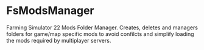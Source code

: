 # FsModsManager
Farming Simulator 22 Mods Folder Manager. Creates, deletes and managers folders for game/map specific mods to avoid confilcts and simplify loading the mods required by multiplayer servers.
